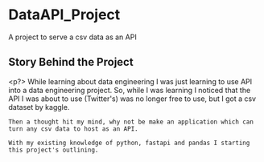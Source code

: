 # DataAPI_Project
A project to serve a csv data as an API
## Story Behind the Project

<p?>
While learning about data engineering I was just learning to use API into a data engineering project.
So, while I was learning I noticed that the API I was about to use (Twitter's) was no longer free to use, but I got a csv dataset by kaggle.

    Then a thought hit my mind, why not be make an application which can turn any csv data to host as an API.

    With my existing knowledge of python, fastapi and pandas I starting this project's outlining.

</p>
